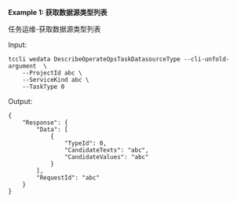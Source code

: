 **Example 1: 获取数据源类型列表**

任务运维-获取数据源类型列表

Input: 

```
tccli wedata DescribeOperateOpsTaskDatasourceType --cli-unfold-argument  \
    --ProjectId abc \
    --ServiceKind abc \
    --TaskType 0
```

Output: 
```
{
    "Response": {
        "Data": [
            {
                "TypeId": 0,
                "CandidateTexts": "abc",
                "CandidateValues": "abc"
            }
        ],
        "RequestId": "abc"
    }
}
```


